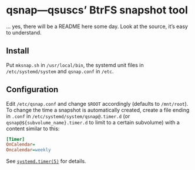 # qsnap—qsuscs’ BtrFS snapshot tool
… yes, there will be a README here some day.  Look at the source, it’s easy to
understand.

## Install
Put `mksnap.sh` in `/usr/local/bin`, the systemd unit files in
`/etc/systemd/system` and `qsnap.conf` in `/etc`.

## Configuration
Edit `/etc/qsnap.conf` and change `$ROOT` accordingly (defaults to `/mnt/root`).
To change the time a snapshot is automatically created, create a file ending in
`.conf` in `/etc/systemd/system/qsnap@.timer.d` (or
`qsnap@${subvolume_name}.timer.d` to limit to a certain subvolume) with a
content similar to this:
```INI
[Timer]
OnCalendar=
Oncalendar=weekly
```
See
[`systemd.timer(5)`](http://www.freedesktop.org/software/systemd/man/systemd.timer.html)
for details.
